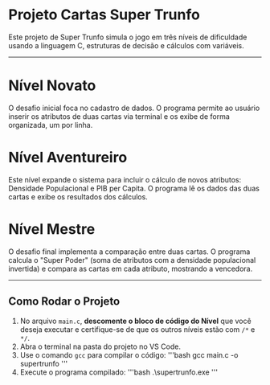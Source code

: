 # Projeto Cartas Super Trunfo

Este projeto de Super Trunfo simula o jogo em três níveis de dificuldade usando a linguagem C, estruturas de decisão e cálculos com variáveis.

---

# Nível Novato
O desafio inicial foca no cadastro de dados. O programa permite ao usuário inserir os atributos de duas cartas via terminal e os exibe de forma organizada, um por linha.

# Nível Aventureiro
Este nível expande o sistema para incluir o cálculo de novos atributos: Densidade Populacional e PIB per Capita. O programa lê os dados das duas cartas e exibe os resultados dos cálculos.

# Nível Mestre
O desafio final implementa a comparação entre duas cartas. O programa calcula o "Super Poder" (soma de atributos com a densidade populacional invertida) e compara as cartas em cada atributo, mostrando a vencedora.

---

## Como Rodar o Projeto
1. No arquivo `main.c`, **descomente o bloco de código do Nível** que você deseja executar e certifique-se de que os outros níveis estão com `/*` e `*/`.
2. Abra o terminal na pasta do projeto no VS Code.
3. Use o comando `gcc` para compilar o código:
   '''bash
   gcc main.c -o supertrunfo
   '''
5. Execute o programa compilado:
   '''bash
   .\supertrunfo.exe
   '''

